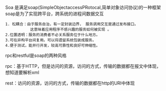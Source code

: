 Soa 是满足soap(SimpleObjectaccessPRotocal,简单对象访问协议)的一种框架
soap是为了实现跨平台，跨系统的进程间数据交互

```
1. 松耦合：由于服务自治，有一定封装边界， 服务调用交互是通过发布接口。 
           这意味着应用程序不感兴趣的服务如何被实现 。 
2.位置透明：服务的消费者不必关系服务位于什么地方。 
3.可在异构平台间复用。可以将遗留系统包装成服务。 
4.便于测试，能并行开发，较高可靠性和良好可伸缩性。
```

rpc和restful是soap的两种风格

rpc：基于HTTP，但是访问的资源，访问的方式，传输的数据都在报文中体现，想知道要解析xml

rest：访问的资源，访问的方式，传输的数据都在http的URI中体现

